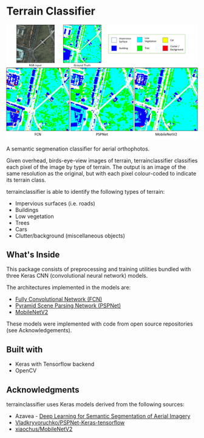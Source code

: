 # Terrain Classifier

![Example predictions](https://raw.githubusercontent.com/gabrielchao/terrainclassifier/master/docs/example_all_models.png)

A semantic segmenation classifier for aerial orthophotos.

Given overhead, birds-eye-view images of terrain, terrainclassifier classifies each pixel of the image by type of terrain.
The output is an image of the same resolution as the original, but with each pixel colour-coded to indicate its terrain class.

terrainclassifier is able to identify the following types of terrain:
- Impervious surfaces (i.e. roads)
- Buildings
- Low vegetation
- Trees
- Cars
- Clutter/background (miscellaneous objects)

## What's Inside

This package consists of preprocessing and training utilities bundled with three Keras CNN (convolutional neural network) models.

The architectures implemented in the models are:
- [Fully Convolutional Network (FCN)](https://people.eecs.berkeley.edu/~jonlong/long_shelhamer_fcn.pdf)
- [Pyramid Scene Parsing Network (PSPNet)](https://arxiv.org/abs/1612.01105)
- [MobileNetV2](https://arxiv.org/abs/1801.04381)

These models were implemented with code from open source repositories (see Acknowledgements).

## Built with

- Keras with Tensorflow backend
- OpenCV

## Acknowledgments

terrainclassifier uses Keras models derived from the following sources:
- Azavea - [Deep Learning for Semantic Segmentation of Aerial Imagery](https://www.azavea.com/blog/2017/05/30/deep-learning-on-aerial-imagery/)
- [Vladkryvoruchko/PSPNet-Keras-tensorflow](https://github.com/Vladkryvoruchko/PSPNet-Keras-tensorflow)
- [xiaochus/MobileNetV2](https://github.com/xiaochus/MobileNetV2)
